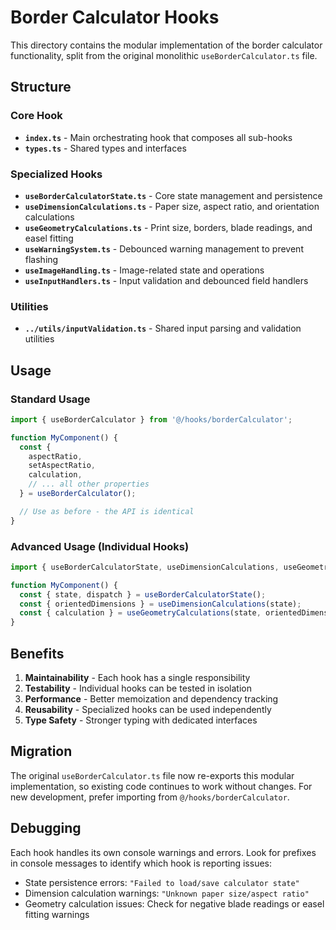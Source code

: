 # Border Calculator Hooks

This directory contains the modular implementation of the border calculator functionality, split from the original monolithic `useBorderCalculator.ts` file.

## Structure

### Core Hook

- **`index.ts`** - Main orchestrating hook that composes all sub-hooks
- **`types.ts`** - Shared types and interfaces

### Specialized Hooks

- **`useBorderCalculatorState.ts`** - Core state management and persistence
- **`useDimensionCalculations.ts`** - Paper size, aspect ratio, and orientation calculations
- **`useGeometryCalculations.ts`** - Print size, borders, blade readings, and easel fitting
- **`useWarningSystem.ts`** - Debounced warning management to prevent flashing
- **`useImageHandling.ts`** - Image-related state and operations
- **`useInputHandlers.ts`** - Input validation and debounced field handlers

### Utilities

- **`../utils/inputValidation.ts`** - Shared input parsing and validation utilities

## Usage

### Standard Usage

```typescript
import { useBorderCalculator } from '@/hooks/borderCalculator';

function MyComponent() {
  const {
    aspectRatio,
    setAspectRatio,
    calculation,
    // ... all other properties
  } = useBorderCalculator();

  // Use as before - the API is identical
}
```

### Advanced Usage (Individual Hooks)

```typescript
import { useBorderCalculatorState, useDimensionCalculations, useGeometryCalculations } from '@/hooks/borderCalculator';

function MyComponent() {
  const { state, dispatch } = useBorderCalculatorState();
  const { orientedDimensions } = useDimensionCalculations(state);
  const { calculation } = useGeometryCalculations(state, orientedDimensions /* ... */);
}
```

## Benefits

1. **Maintainability** - Each hook has a single responsibility
2. **Testability** - Individual hooks can be tested in isolation
3. **Performance** - Better memoization and dependency tracking
4. **Reusability** - Specialized hooks can be used independently
5. **Type Safety** - Stronger typing with dedicated interfaces

## Migration

The original `useBorderCalculator.ts` file now re-exports this modular implementation, so existing code continues to work without changes. For new development, prefer importing from `@/hooks/borderCalculator`.

## Debugging

Each hook handles its own console warnings and errors. Look for prefixes in console messages to identify which hook is reporting issues:

- State persistence errors: `"Failed to load/save calculator state"`
- Dimension calculation warnings: `"Unknown paper size/aspect ratio"`
- Geometry calculation issues: Check for negative blade readings or easel fitting warnings
